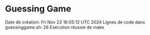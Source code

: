 # Guessing Game
Date de création: Fri Nov 23 16:05:12 UTC 2024
Lignes de code dans guessinggame.sh: 26
Exécution réussie de make
